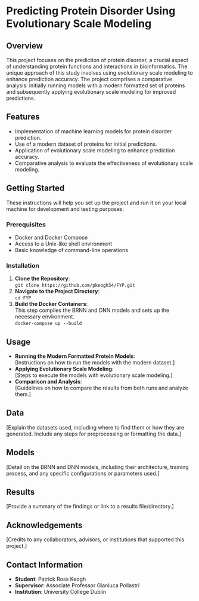 # Predicting Protein Disorder Using Evolutionary Scale Modeling

## Overview
This project focuses on the prediction of protein disorder, a crucial aspect of understanding protein functions and interactions in bioinformatics. The unique approach of this study involves using evolutionary scale modeling to enhance prediction accuracy. The project comprises a comparative analysis: initially running models with a modern formatted set of proteins and subsequently applying evolutionary scale modeling for improved predictions.

## Features
- Implementation of machine learning models for protein disorder prediction.
- Use of a modern dataset of proteins for initial predictions.
- Application of evolutionary scale modeling to enhance prediction accuracy.
- Comparative analysis to evaluate the effectiveness of evolutionary scale modeling.

## Getting Started
These instructions will help you set up the project and run it on your local machine for development and testing purposes.

### Prerequisites
- Docker and Docker Compose
- Access to a Unix-like shell environment
- Basic knowledge of command-line operations

### Installation
1. **Clone the Repository**:  
   `git clone https://github.com/pkeogh34/FYP.git`
2. **Navigate to the Project Directory**:  
   `cd FYP`
3. **Build the Docker Containers**:  
   This step compiles the BRNN and DNN models and sets up the necessary environment.  
   `docker-compose up --build`

## Usage
- **Running the Modern Formatted Protein Models**:  
   [Instructions on how to run the models with the modern dataset.]
- **Applying Evolutionary Scale Modeling**:  
   [Steps to execute the models with evolutionary scale modeling.]
- **Comparison and Analysis**:  
   [Guidelines on how to compare the results from both runs and analyze them.]

## Data
[Explain the datasets used, including where to find them or how they are generated. Include any steps for preprocessing or formatting the data.]

## Models
[Detail on the BRNN and DNN models, including their architecture, training process, and any specific configurations or parameters used.]

## Results
[Provide a summary of the findings or link to a results file/directory.]

## Acknowledgements
[Credits to any collaborators, advisors, or institutions that supported this project.]

## Contact Information
- **Student**: Patrick Ross Keogh
- **Supervisor**: Associate Professor Gianluca Pollastri
- **Institution**: University College Dublin
